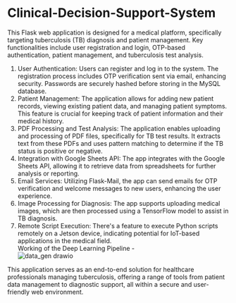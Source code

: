 # Clinical-Decision-Support-System
This Flask web application is designed for a medical platform, specifically targeting tuberculosis (TB) diagnosis and patient management. Key functionalities include user registration and login, OTP-based authentication, patient management, and tuberculosis test analysis.

1. User Authentication: Users can register and log in to the system. The registration process includes OTP verification sent via email, enhancing security. Passwords are securely hashed before storing in the MySQL database.
2. Patient Management: The application allows for adding new patient records, viewing existing patient data, and managing patient symptoms. This feature is crucial for keeping track of patient information and their medical history.
3. PDF Processing and Test Analysis: The application enables uploading and processing of PDF files, specifically for TB test results. It extracts text from these PDFs and uses pattern matching to determine if the TB status is positive or negative.
4. Integration with Google Sheets API: The app integrates with the Google Sheets API, allowing it to retrieve data from spreadsheets for further analysis or reporting.
5. Email Services: Utilizing Flask-Mail, the app can send emails for OTP verification and welcome messages to new users, enhancing the user experience.
6. Image Processing for Diagnosis: The app supports uploading medical images, which are then processed using a TensorFlow model to assist in TB diagnosis.
7. Remote Script Execution: There's a feature to execute Python scripts remotely on a Jetson device, indicating potential for IoT-based applications in the medical field. <br>
Working of the Deep Learning Pipeline - <br>
![data_gen drawio](https://github.com/anantmehta33/Clinical-Decision-Support-System/assets/87894541/46fc7731-07e5-4546-8cc7-e1306ec2ed25)

This application serves as an end-to-end solution for healthcare professionals managing tuberculosis, offering a range of tools from patient data management to diagnostic support, all within a secure and user-friendly web environment.

